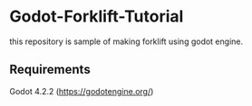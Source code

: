 # Godot-Forklift-Tutorial

this repository is sample of making forklift using godot engine.

## Requirements
Godot 4.2.2 (https://godotengine.org/)
